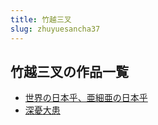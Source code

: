 ```yaml
---
title: 竹越三叉
slug: zhuyuesancha37
---
```


## 竹越三叉の作品一覧

- [世界の日本乎、亜細亜の日本乎](shijienoribenhu-c3c)
- [深憂大患](shenyoudahuan-ab1)

